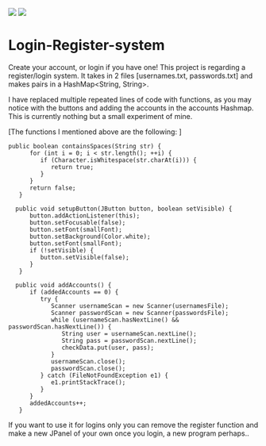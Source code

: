 <img src = "https://img.shields.io/badge/Java-ED8B00?style=for-the-badge&logo=java&logoColor=white"> </img>
<img src = "https://img.shields.io/badge/Ask%20me-anything-1abc9c.svg"></img>
# Login-Register-system
Create your account, or login if you have one! 
This project is regarding a register/login system. It takes in 2 files [usernames.txt, passwords.txt] and makes pairs in a HashMap<String, String>.

I have replaced multiple repeated lines of code with functions, as you may notice with the buttons and adding the accounts in the accounts Hashmap. This is currently nothing
but a small experiment of mine.

[The functions I mentioned above are the following: ]
```
public boolean containsSpaces(String str) {
      for (int i = 0; i < str.length(); ++i) {
         if (Character.isWhitespace(str.charAt(i))) {
            return true;
         }
      }
      return false;
   }

  public void setupButton(JButton button, boolean setVisible) {
      button.addActionListener(this);
      button.setFocusable(false);
      button.setFont(smallFont);
      button.setBackground(Color.white);
      button.setFont(smallFont);
      if (!setVisible) {
         button.setVisible(false);
      }
   }
   
  public void addAccounts() {
      if (addedAccounts == 0) {
         try {
            Scanner usernameScan = new Scanner(usernamesFile);
            Scanner passwordScan = new Scanner(passwordsFile);
            while (usernameScan.hasNextLine() && passwordScan.hasNextLine()) {
               String user = usernameScan.nextLine();
               String pass = passwordScan.nextLine();
               checkData.put(user, pass);
            }
            usernameScan.close();
            passwordScan.close();
         } catch (FileNotFoundException e1) {
            e1.printStackTrace();
         }
      }
      addedAccounts++;
   }
```

If you want to use it for logins only you can remove the register function and make a new JPanel of your own once you login, a new program perhaps..
